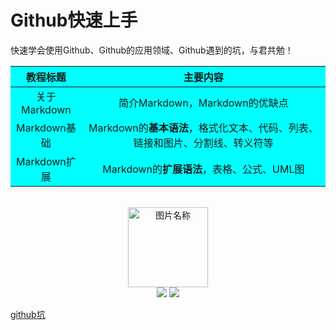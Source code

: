 # Github快速上手
快速学会使用Github、Github的应用领域、Github遇到的坑，与君共勉！

<table style="border:{1px solid blue};text-align:center;background-color:aqua">
    <thead>
        <tr>
            <th>教程标题</th>
            <th>主要内容</th>
        </tr>
    </thead>
    <tbody>
        <tr>
            <td>关于Markdown</td>
            <td>简介Markdown，Markdown的优缺点</td>
        </tr>
        <tr>
            <td>Markdown基础</td>
            <td>Markdown的<strong>基本语法</strong>，格式化文本、代码、列表、链接和图片、分割线、转义符等</td>
        </tr>
        <tr>
            <td>Markdown扩展</td>
            <td>Markdown的<strong>扩展语法</strong>，表格、公式、UML图</td>
        </tr>
    </tbody>
</table>

<br>
<div align="center">
    <img src="https://www.easyicon.net/api/resizeApi.php?id=1213004&size=128" width = "128" height = "128" alt="图片名称" />
    <br>
    <a href="Asciinema.md"> <img src="https://img.shields.io/badge/>-group-4ab8a1.svg"></a>
    <a href="https://legacy.gitbook.com/@wizardforcel"> <img src="https://img.shields.io/badge/_-gitbook-4ab8a1.svg"></a> 
</div>

[github坑](https://github.com/ckjbug/xiaokui/blob/master/%E7%BB%8F%E9%AA%8C%E4%B9%8B%E8%B0%88%EF%BC%88Github%E5%85%A5%E5%9D%91%EF%BC%89.md)
